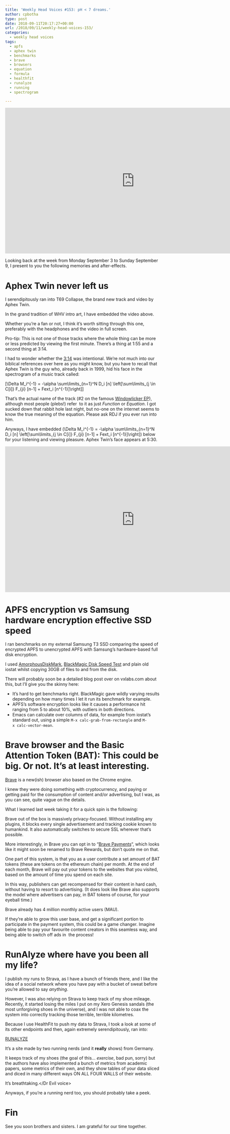 ```yaml
---
title: 'Weekly Head Voices #153: pH < 7 dreams.'
author: cpbotha
type: post
date: 2018-09-11T20:17:27+00:00
url: /2018/09/11/weekly-head-voices-153/
categories:
  - weekly head voices
tags:
  - apfs
  - aphex twin
  - benchmarks
  - brave
  - browsers
  - equation
  - formula
  - healthfit
  - runalyze
  - running
  - spectrogram

---
```

<div class="jetpack-video-wrapper">
  <span class="embed-youtube" style="text-align:center; display: block;"><iframe class='youtube-player' type='text/html' width='840' height='473' src='https://www.youtube.com/embed/SqayDnQ2wmw?version=3&#038;rel=1&#038;fs=1&#038;autohide=2&#038;showsearch=0&#038;showinfo=1&#038;iv_load_policy=1&#038;wmode=transparent' allowfullscreen='true' style='border:0;'></iframe></span>
</div>

Looking back at the week from Monday September 3 to Sunday September 9, I present to you the following memories and after-effects.

# Aphex Twin never left us

I serendipitously ran into T69 Collapse, the brand new track and video by Aphex Twin.

In the grand tradition of WHV intro art, I have embedded the video above.

Whether you&#8217;re a fan or not, I think it&#8217;s worth sitting through this one, preferably with the headphones and the video in full screen.

Pro-tip: This is not one of those tracks where the whole thing can be more or less predicted by viewing the first minute. There&#8217;s a thing at 1:55 and a second thing at 3:14.

I had to wonder whether the [3:14][1] was intentional. We&#8217;re not much into our biblical references over here as you might know, but you have to recall that Aphex Twin is the guy who, already back in 1999, hid his face in the spectrogram of a music track called:


  
\[\Delta M\_i^{-1} = -\alpha \sum\limits\_{n=1}^N D\_i [n] \left[\sum\limits\_{j \in C[i]} F\_{ji} [n-1] + Fext\_i [n^{-1}]\right]\]

That&#8217;s the actual name of the track (#2 on the famous [Windowlicker EP][2]), although most people (plebs!) refer  to it as just _Function_ or _Equation_. I got sucked down that rabbit hole last night, but no-one on the internet seems to know the true meaning of the equation. Please ask RDJ if you ever run into him.

Anyways, I have embedded \(\Delta M\_i^{-1} = -\alpha \sum\limits\_{n=1}^N D\_i [n] \left[\sum\limits\_{j \in C[i]} F\_{ji} [n-1] + Fext\_i [n^{-1}]\right]\) below for your listening and viewing pleasure. Aphex Twin&#8217;s face appears at 5:30.

<div class="jetpack-video-wrapper">
  <span class="embed-youtube" style="text-align:center; display: block;"><iframe class='youtube-player' type='text/html' width='840' height='473' src='https://www.youtube.com/embed/M9xMuPWAZW8?version=3&#038;rel=1&#038;fs=1&#038;autohide=2&#038;showsearch=0&#038;showinfo=1&#038;iv_load_policy=1&#038;wmode=transparent' allowfullscreen='true' style='border:0;'></iframe></span>
</div>

# APFS encryption vs Samsung hardware encryption effective SSD speed

I ran benchmarks on my external Samsung T3 SSD comparing the speed of encrypted APFS to unencrypted APFS with Samsung&#8217;s hardware-based full disk encryption.

I used [AmorphousDiskMark][3], [BlackMagic Disk Speed Test][4] and plain old iostat whilst copying 30GB of files to and from the disk.

There will probably soon be a detailed blog post over on vxlabs.com about this, but I&#8217;ll give you the skinny here:

  * It&#8217;s hard to get benchmarks right. BlackMagic gave wildly varying results depending on how many times I let it run its benchmark for example.
  * APFS&#8217;s software encryption looks like it causes a performance hit ranging from 5 to about 10%, with outliers in both directions.
  * Emacs can calculate over columns of data, for example from iostat&#8217;s standard out, using a simple `M-x calc-grab-from-rectangle` and `M-x calc-vector-mean`.

# Brave browser and the Basic Attention Token (BAT): This could be big. Or not. It&#8217;s at least interesting.

[Brave][5] is a new(ish) browser also based on the Chrome engine.

I knew they were doing something with cryptocurrency, and paying or getting paid for the consumption of content and/or advertising, but I was, as you can see, quite vague on the details.

What I learned last week taking it for a quick spin is the following:

Brave out of the box is massively privacy-focused. Without installing any plugins, it blocks every single advertisement and tracking cookie known to humankind. It also automatically switches to secure SSL wherever that&#8217;s possible.

More interestingly, in Brave you can opt in to &#8220;[Brave Payments][6]&#8220;, which looks like it might soon be renamed to Brave Rewards, but don&#8217;t quote me on that.

One part of this system, is that you as a user contribute a set amount of BAT tokens (these are tokens on the ethereum chain) per month. At the end of each month, Brave will pay out your tokens to the websites that you visited, based on the amount of time you spend on each site.

In this way, publishers can get recompensed for their content in hard cash, without having to resort to advertising. (It does look like Brave also supports the model where advertisers can pay, in BAT tokens of course, for your eyeball time.)

Brave already has 4 million monthly active users (MAU).

If they&#8217;re able to grow this user base, and get a significant portion to participate in the payment system, this could be a game changer. Imagine being able to pay your favourite content creators in this seamless way, and being able to switch off ads in  the process!

# RunAlyze where have you been all my life?

I publish my runs to Strava, as I have a bunch of friends there, and I like the idea of a social network where you have pay with a bucket of sweat before you&#8217;re allowed to say _anything_.

However, I was also relying on Strava to keep track of my shoe mileage. Recently, it started losing the miles I put on my Xero Genesis sandals (the most unforgiving shoes in the universe), and I was not able to coax the system into correctly tracking those terrible, terrible kilometres.

Because I use HealthFit to push my data to Strava, I took a look at some of its other endpoints and then, again extremely serendipitously, ran into:

[RUNALYZE][7]

It&#8217;s a site made by two running nerds (and it **really** shows) from Germany.

It keeps track of my shoes (the goal of this&#8230; _exercise_, bad pun, sorry) but the authors have also implemented a bunch of metrics from academic papers, some metrics of their own, and they show tables of your data sliced and diced in many different ways ON ALL FOUR WALLS of their website.

<Dr Evil voice>It&#8217;s breathtaking.</Dr Evil voice>

Anyways, if you&#8217;re a running nerd too, you should probably take a peek.

# Fin

See you soon brothers and sisters. I am grateful for our time together.

&nbsp;

 [1]: https://en.wikipedia.org/wiki/Matthew_3:14
 [2]: https://en.wikipedia.org/wiki/Windowlicker
 [3]: http://www.katsurashareware.com/pgs/adm.html
 [4]: https://itunes.apple.com/us/app/blackmagic-disk-speed-test/id425264550?mt=12
 [5]: https://brave.com
 [6]: https://brave.com/publishers/
 [7]: https://blog.runalyze.com